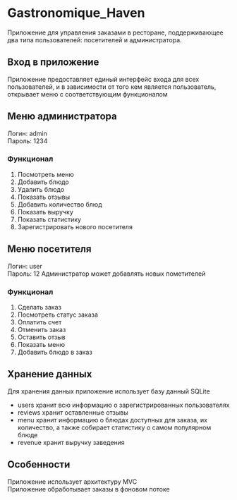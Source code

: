 # Gastronomique_Haven
Приложение для управления заказами в ресторане, поддерживающее два типа пользователей: посетителей и администратора.
## Вход в приложение
Приложение предоставляет единый интерфейс входа для всех пользователей, и в зависимости от того кем является пользователь, открывает меню с соответствующим функционалом
## Меню администратора
Логин: admin  
Пароль: 1234
### Функционал
1. Посмотреть меню
2. Добавить блюдо
3. Удалить блюдо
4. Показать отзывы
5. Добавить количество блюд
6. Показать выручку
7. Показать статистику
8. Зарегистрировать нового посетителя
## Меню посетителя
Логин: user  
Пароль: 12
Администратор может добавлять новых пометителей
### Функционал
1. Сделать заказ
2. Посмотреть статус заказа
3. Оплатить счет
4. Отменить заказ
5. Оставить отзыв
6. Показать меню
7. Добавить блюдо в заказ

## Хранение данных
Для хранения данных приложение использует базу данный SQLite
- users хранит всю информацию о зарегистрированных пользователях
- reviews хранит оставленные отзывы
- menu хранит информацию о блюдах доступных для заказа, их количество, а также собирает статистику о самом популярном блюде
- revenue хранит выручку заведения

## Особенности
Приложение использует архитектуру MVC  
Приложение обработывает заказы в фоновом потоке

